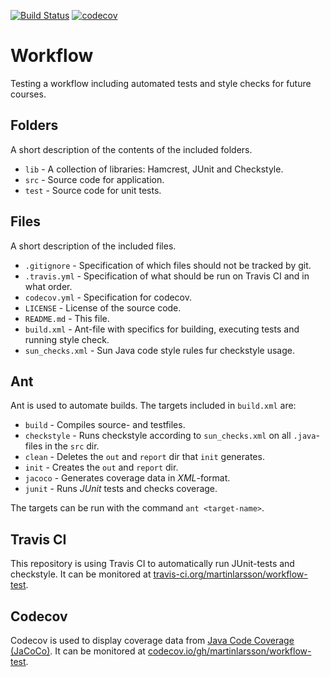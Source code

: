 [![Build Status](https://travis-ci.org/martinlarsson/workflow-test.svg?branch=master)](https://travis-ci.org/martinlarsson/workflow-test)
[![codecov](https://codecov.io/gh/martinlarsson/workflow-test/branch/master/graph/badge.svg)](https://codecov.io/gh/martinlarsson/workflow-test)
# Workflow
Testing a workflow including automated tests and style checks for future courses.

## Folders
A short description of the contents of the included folders.

* `lib` - A collection of libraries: Hamcrest, JUnit and Checkstyle.
* `src` - Source code for application.
* `test` - Source code for unit tests.

## Files
A short description of the included files.

* `.gitignore` - Specification of which files should not be tracked by git.
* `.travis.yml` - Specification of what should be run on Travis CI and in what order.
* `codecov.yml` - Specification for codecov.
* `LICENSE` - License of the source code.
* `README.md` - This file.
* `build.xml` - Ant-file with specifics for building, executing tests and running style check.
* `sun_checks.xml` - Sun Java code style rules fur checkstyle usage.

## Ant
Ant is used to automate builds. The targets included in `build.xml` are:

* `build` - Compiles source- and testfiles.
* `checkstyle` - Runs checkstyle according to `sun_checks.xml` on all `.java`-files in the `src` dir.
* `clean` - Deletes the `out` and `report` dir that `init` generates.
* `init` - Creates the `out` and `report` dir.
* `jacoco` - Generates coverage data in _XML_-format.
* `junit` - Runs _JUnit_ tests and checks coverage.

The targets can be run with the command `ant <target-name>`.

## Travis CI
This repository is using Travis CI to automatically run JUnit-tests and checkstyle. It can be monitored at [travis-ci.org/martinlarsson/workflow-test](https://travis-ci.org/martinlarsson/workflow-test).

## Codecov
Codecov is used to display coverage data from [Java Code Coverage (JaCoCo)](http://www.eclemma.org/jacoco/). It can be monitored at [codecov.io/gh/martinlarsson/workflow-test](https://codecov.io/gh/martinlarsson/workflow-test).



